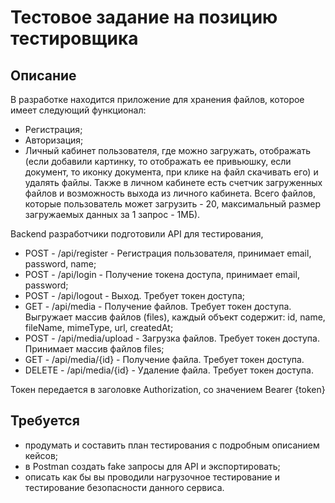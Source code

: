 # Тестовое задание на позицию тестировщика

## Описание

В разработке находится приложение для хранения файлов, которое имеет следующий функционал: 

- Регистрация;
- Авторизация;
- Личный кабинет пользователя, где можно загружать, отображать (если добавили картинку, то отображать ее привьюшку, если документ, то иконку документа, при клике на файл скачивать его) и удалять файлы. Также в личном кабинете есть счетчик загруженных файлов и возможность выхода из личного кабинета. Всего файлов, которые пользователь может загрузить - 20, максимальный размер загружаемых данных за 1 запрос - 1MБ).

Backend разработчики подготовили API для тестирования,

- POST - /api/register - Регистрация пользователя, принимает email, password, name;
- POST - /api/login - Получение токена доступа, принимает email, password;
- POST - /api/logout - Выход. Требует токен доступа;
- GET - /api/media - Получение файлов. Требует токен доступа. Выгружает массив файлов (files), каждый объект содержит: id, name, fileName, mimeType, url, createdAt;
- POST - /api/media/upload - Загрузка файлов. Требует токен доступа. Принимает массив файлов files;
- GET - /api/media/{id} - Получение файла. Требует токен доступа.
- DELETE - /api/media/{id} - Удаление файла. Требует токен доступа.

Токен передается в заголовке Authorization, со значением Bearer {token}

## Требуется

- продумать и составить план тестирования с подробным описанием кейсов;
- в Postman создать fake запросы для API и экспортировать;
- описать как бы вы проводили нагрузочное тестирование и тестирование безопасности данного сервиса.
